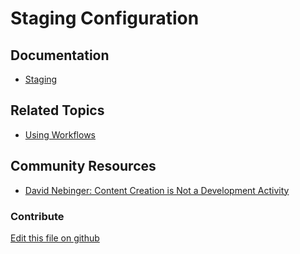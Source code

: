 # Staging Configuration

## Documentation

* [Staging](https://learn.liferay.com/dxp/7.x/en/site-building/publishing-tools/staging.html)

## Related Topics

* [Using Workflows](https://learn.liferay.com/dxp/7.x/en/process-automation/workflow/using_workflows.html)

## Community Resources

* [David Nebinger: Content Creation is Not a Development Activity](https://liferay.dev/blogs/-/blogs/content-creation-is-not-a-development-activity-)

### Contribute

[Edit this file on github](https://github.com/olafk/controlpanel-documentation-docs/blob/master/md/73en/com_liferay_staging_processes_web_portlet_StagingProcessesPortlet.md)
